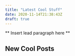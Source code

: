 ```yaml
---
title: "Latest Cool Stuff"
date: 2020-11-14T21:38:43Z
draft: true
---
```


** Insert lead paragraph here **

## New Cool Posts

